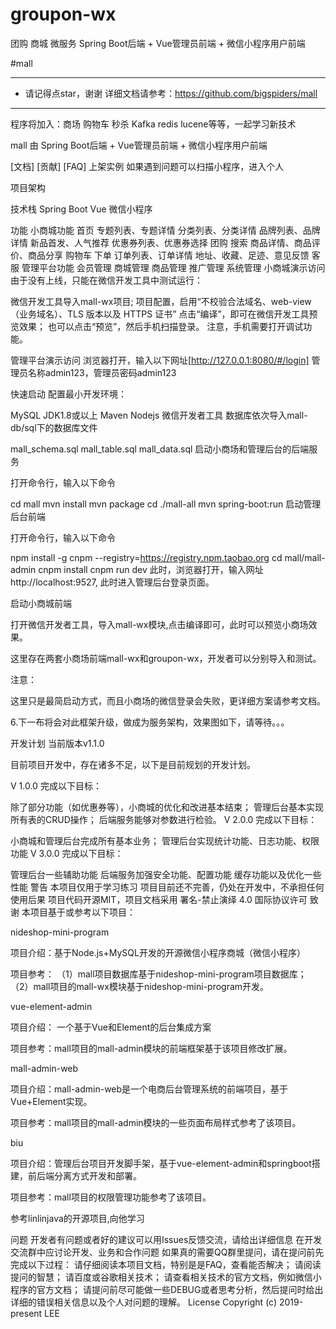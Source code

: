 # groupon-wx
团购 商城 微服务 Spring Boot后端 + Vue管理员前端 + 微信小程序用户前端

#mall
********************************************************* 
* 请记得点star，谢谢   详细文档请参考：https://github.com/bigspiders/mall
*********************************************************
程序将加入：商场 购物车 秒杀 Kafka redis lucene等等，一起学习新技术

mall 由 Spring Boot后端 + Vue管理员前端 + 微信小程序用户前端

[文档]
[贡献]
[FAQ]
上架实例
如果遇到问题可以扫描小程序，进入个人 

项目架构


技术栈
Spring Boot
Vue
微信小程序


功能
小商城功能
首页
专题列表、专题详情
分类列表、分类详情
品牌列表、品牌详情
新品首发、人气推荐
优惠券列表、优惠券选择
团购
搜索
商品详情、商品评价、商品分享
购物车
下单
订单列表、订单详情
地址、收藏、足迹、意见反馈
客服
管理平台功能
会员管理
商城管理
商品管理
推广管理
系统管理
小商城演示访问
由于没有上线，只能在微信开发工具中测试运行：

微信开发工具导入mall-wx项目;
项目配置，启用“不校验合法域名、web-view（业务域名）、TLS 版本以及 HTTPS 证书”
点击“编译”，即可在微信开发工具预览效果；
也可以点击“预览”，然后手机扫描登录。 注意，手机需要打开调试功能。


管理平台演示访问
浏览器打开，输入以下网址[http://127.0.0.1:8080/#/login]
管理员名称admin123，管理员密码admin123


快速启动
配置最小开发环境：

MySQL
JDK1.8或以上
Maven
Nodejs
微信开发者工具
数据库依次导入mall-db/sql下的数据库文件

mall_schema.sql
mall_table.sql
mall_data.sql
启动小商场和管理后台的后端服务

打开命令行，输入以下命令

cd mall
mvn install
mvn package
cd ./mall-all
mvn spring-boot:run
启动管理后台前端

打开命令行，输入以下命令

npm install -g cnpm --registry=https://registry.npm.taobao.org
cd mall/mall-admin
cnpm install
cnpm run dev
此时，浏览器打开，输入网址http://localhost:9527, 此时进入管理后台登录页面。

启动小商城前端

打开微信开发者工具，导入mall-wx模块,点击编译即可，此时可以预览小商场效果。

这里存在两套小商场前端mall-wx和groupon-wx，开发者可以分别导入和测试。

注意：

这里只是最简启动方式，而且小商场的微信登录会失败，更详细方案请参考文档。

6.下一布将会对此框架升级，做成为服务架构，效果图如下，请等待。。。 

开发计划
当前版本v1.1.0

目前项目开发中，存在诸多不足，以下是目前规划的开发计划。

V 1.0.0 完成以下目标：

除了部分功能（如优惠券等），小商城的优化和改进基本结束；
管理后台基本实现所有表的CRUD操作；
后端服务能够对参数进行检验。
V 2.0.0 完成以下目标：

小商城和管理后台完成所有基本业务；
管理后台实现统计功能、日志功能、权限功能
V 3.0.0 完成以下目标：

管理后台一些辅助功能
后端服务加强安全功能、配置功能
缓存功能以及优化一些性能
警告
本项目仅用于学习练习
项目目前还不完善，仍处在开发中，不承担任何使用后果
项目代码开源MIT，项目文档采用 署名-禁止演绎 4.0 国际协议许可
致谢
本项目基于或参考以下项目：

nideshop-mini-program

项目介绍：基于Node.js+MySQL开发的开源微信小程序商城（微信小程序）

项目参考： （1）mall项目数据库基于nideshop-mini-program项目数据库； （2）mall项目的mall-wx模块基于nideshop-mini-program开发。

vue-element-admin

项目介绍： 一个基于Vue和Element的后台集成方案

项目参考：mall项目的mall-admin模块的前端框架基于该项目修改扩展。

mall-admin-web

项目介绍：mall-admin-web是一个电商后台管理系统的前端项目，基于Vue+Element实现。

项目参考：mall项目的mall-admin模块的一些页面布局样式参考了该项目。

biu

项目介绍：管理后台项目开发脚手架，基于vue-element-admin和springboot搭建，前后端分离方式开发和部署。

项目参考：mall项目的权限管理功能参考了该项目。

参考linlinjava的开源项目,向他学习

问题
开发者有问题或者好的建议可以用Issues反馈交流，请给出详细信息
在开发交流群中应讨论开发、业务和合作问题
如果真的需要QQ群里提问，请在提问前先完成以下过程：
请仔细阅读本项目文档，特别是是FAQ，查看能否解决；
请阅读提问的智慧；
请百度或谷歌相关技术；
请查看相关技术的官方文档，例如微信小程序的官方文档；
请提问前尽可能做一些DEBUG或者思考分析，然后提问时给出详细的错误相关信息以及个人对问题的理解。
License
Copyright (c) 2019-present LEE
